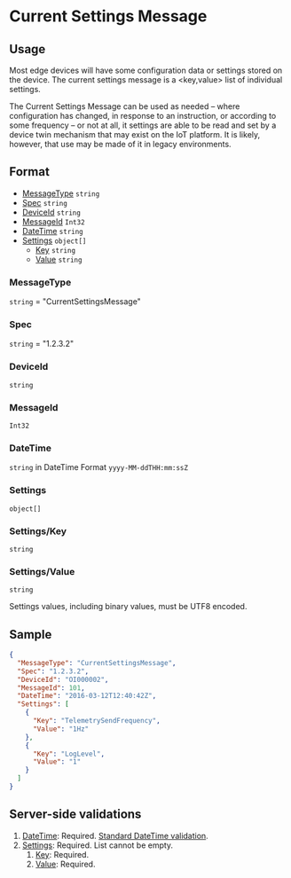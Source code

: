 # Current Settings Message
## Usage
Most edge devices will have some configuration data or settings stored on the device. The current settings message is a <key,value> list of individual settings. 

The Current Settings Message can be used as needed – where configuration has changed, in response to an instruction, or according to some frequency – or not at all, it settings are able to be read and set by a device twin mechanism that may exist on the IoT platform. It is likely, however, that use may be made of it in legacy environments.

## Format
* [MessageType](#messagetype) ```string```
* [Spec](#spec) ```string```
* [DeviceId](#deviceid) ```string```
* [MessageId](#messageid) ```Int32```
* [DateTime](#datetime) ```string```
* [Settings](#settings) ```object[]```
    * [Key](#settingskey) ```string```
    * [Value](#settingsvalue) ```string``` 

### MessageType
```string``` = "CurrentSettingsMessage"
### Spec
```string``` = "1.2.3.2"
### DeviceId
```string``` 
### MessageId
```Int32```
### DateTime
```string``` in DateTime Format ```yyyy-MM-ddTHH:mm:ssZ```
### Settings
```object[]```
### Settings/Key
```string```

### Settings/Value
```string```

Settings values, including binary values, must be UTF8 encoded.

## Sample
```JSON
{
  "MessageType": "CurrentSettingsMessage",
  "Spec": "1.2.3.2",
  "DeviceId": "OI000002",
  "MessageId": 101,
  "DateTime": "2016-03-12T12:40:42Z",
  "Settings": [
    {
      "Key": "TelemetrySendFrequency",
      "Value": "1Hz"
    },
    {
      "Key": "LogLevel",
      "Value": "1"
    }
  ]
}
```

## Server-side validations
1.	[DateTime](#datetime): Required. [Standard DateTime validation](../00-UsageNotes/DateTime-Formatting.md#standardddateTimevalidation).
2.	[Settings](#settings): Required. List cannot be empty.
    1. [Key](#settingskey): Required.
    2. [Value](#settingsvalue): Required.

